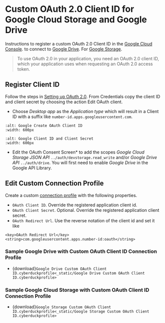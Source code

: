 Custom OAuth 2.0 Client ID for Google Cloud Storage and Google Drive
====

Instructions to register a custom OAuth 2.0 Client ID in the [Google Cloud Console](https://console.cloud.google.com/apis/credentials).  to connect to [Google Drive](../googledrive.md). For [Google Storage](../googlecloudstorage.md).

> To use OAuth 2.0 in your application, you need an OAuth 2.0 client ID, which your application uses when requesting an OAuth 2.0 access token.

## Register Client ID

Follow the steps in [Setting up OAuth 2.0](https://support.google.com/googleapi/answer/6158849?hl=en). From Credentials copy the client ID and client secret by choosing the action Edit OAuth client.

* Choose _Desktop app_ as the _Application type_ which will result in a Client ID with a suffix like `number-id.apps.googleusercontent.com`.

```{image} _images/Google_Create_OAuth_Client_ID.png
:alt: Google Create OAuth Client ID
:width: 600px
```
```{image} _images/Google_Client_ID_and_client_secret.png
:alt: Google Client ID and Client Secret
:width: 600px
```

* Edit the OAuth Consent Screen* to add the scopes *Google Cloud Storage JSON API* `../auth/devstorage.read_write` and/or *Google Drive API* `../auth/drive`. You will first need to enable *Google Drive* in the Google API Library.

## Edit Custom Connection Profile

Create a custom [connection profile](index.md) with the following properties.

- `OAuth Client ID`. Override the registered application client id.
- `OAuth Client Secret`. Optional. Override the registered application client secret.
- `OAuth Redirect Url`. Use the reverse notation of the client id and set it like

```
<key>OAuth Redirect Url</key>
<string>com.googleusercontent.apps.number-id:oauth</string>
```

### Sample Google Drive with Custom OAuth Client ID Connection Profile

- {download}`Google Drive Custom OAuth Client ID.cyberduckprofile<_static/Google Drive Custom OAuth Client ID.cyberduckprofile>`

### Sample Google Cloud Storage with Custom OAuth Client ID Connection Profile

- {download}`Google Storage Custom OAuth Client ID.cyberduckprofile<_static/Google Storage Custom OAuth Client ID.cyberduckprofile>`